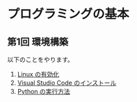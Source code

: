# プログラミングの基本

## 第1回 環境構築
以下のことをやります。

1. [Linux の有効化](./第1回/1_linux.md)
2. [Visual Studio Code のインストール](./第1回/2_vscode.md)
3. [Python の実行方法](./第1回/3_exec.md)